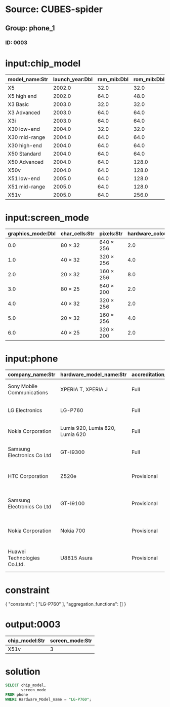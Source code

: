 # Source: CUBES-spider
## Group: phone_1
### ID: 0003

# input:chip_model

| model_name:Str | launch_year:Dbl | ram_mib:Dbl | rom_mib:Dbl | slots:Str | wifi:Str | bluetooth:Str |
|---|---|---|---|---|---|---|
| X5 | 2002.0 | 32.0 | 32.0 | 1CFII,1SD | No | No |
| X5 high end | 2002.0 | 64.0 | 48.0 | 1CFII,1SD | No | No |
| X3 Basic | 2003.0 | 32.0 | 32.0 | 1SD | No | No |
| X3 Advanced | 2003.0 | 64.0 | 64.0 | 1SD | No | No |
| X3i | 2003.0 | 64.0 | 64.0 | 1SD | 802.11b | No |
| X30 low-end | 2004.0 | 32.0 | 32.0 | 1SD | No | No |
| X30 mid-range | 2004.0 | 64.0 | 64.0 | 1SD | 802.11b | 1.1 |
| X30 high-end | 2004.0 | 64.0 | 64.0 | 1SD | 802.11b | 1.1 |
| X50 Standard | 2004.0 | 64.0 | 64.0 | 1CFII,1SD | No | Yes |
| X50 Advanced | 2004.0 | 64.0 | 128.0 | 1CFII,1SD | 802.11b | Yes |
| X50v | 2004.0 | 64.0 | 128.0 | 1CFII,1SD | 802.11b | 1.2 |
| X51 low-end | 2005.0 | 64.0 | 128.0 | 1CFII,1SD | No | 1.2 |
| X51 mid-range | 2005.0 | 64.0 | 128.0 | 1CFII,1SD | 802.11b | 1.2 |
| X51v | 2005.0 | 64.0 | 256.0 | 1CFII,1SD | 802.11b | 1.2 |

# input:screen_mode

| graphics_mode:Dbl | char_cells:Str | pixels:Str | hardware_colours:Dbl | used_kb:Dbl | map:Str | type:Str |
|---|---|---|---|---|---|---|
| 0.0 | 80 × 32 | 640 × 256 | 2.0 | 20.0 | 3000–7FFF | Graphics |
| 1.0 | 40 × 32 | 320 × 256 | 4.0 | 20.0 | 3000–7FFF | Graphics |
| 2.0 | 20 × 32 | 160 × 256 | 8.0 | 20.0 | 3000–7FFF | Graphics |
| 3.0 | 80 × 25 | 640 × 200 | 2.0 | 16.0 | 4000–7FFF | Text |
| 4.0 | 40 × 32 | 320 × 256 | 2.0 | 10.0 | 5800–7FFF | Graphics |
| 5.0 | 20 × 32 | 160 × 256 | 4.0 | 10.0 | 5800–7FFF | Graphics |
| 6.0 | 40 × 25 | 320 × 200 | 2.0 | 8.0 | 6000–7FFF | Text |

# input:phone

| company_name:Str | hardware_model_name:Str | accreditation_type:Str | accreditation_level:Str | date:Str | chip_model:Str | screen_mode:Str |
|---|---|---|---|---|---|---|
| Sony Mobile Communications | XPERIA T, XPERIA J | Full | joyn Hot Fixes | Approved (awarded 15.11.12) | X5 | 1 |
| LG Electronics | LG-P760 | Full | joyn Hot Fixes | Approved (awarded 19.11.12) | X51v | 3 |
| Nokia Corporation | Lumia 920, Lumia 820, Lumia 620 | Full | joyn Hot Fixes | Approved (awarded 05.12.12) | X5 | 4 |
| Samsung Electronics Co Ltd | GT-I9300 | Full | joyn | Approved (awarded 23.10.12) | X30 low-end | 5 |
| HTC Corporation | Z520e | Provisional | joyn | Approved (valid until 14.09.13) | X3i | 6 |
| Samsung Electronics Co Ltd | GT-I9100 | Provisional | joyn | Approved (valid until 06.04.13) | X50 Advanced | 1 |
| Nokia Corporation | Nokia 700 | Provisional | joyn | Approved (valid until 03.05.13) | X5 | 2 |
| Huawei Technologies Co.Ltd. | U8815 Asura | Provisional | joyn | Approved (valid until 03.05.13) | X50 Standard | 3 |

# constraint

{
  "constants": [
    "LG-P760"
  ],
  "aggregation_functions": []
}

# output:0003

| chip_model:Str | screen_mode:Str |
|---|---|
| X51v | 3 |

# solution

```sql
SELECT chip_model,
       screen_mode
FROM phone
WHERE Hardware_Model_name = "LG-P760";
```
